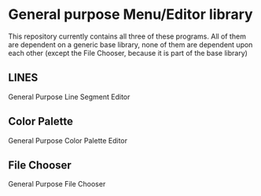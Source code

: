 General purpose Menu/Editor library
===================================

This repository currently contains all three of these programs.
All of them are dependent on a generic base library, none of them are dependent upon each other (except the File Chooser, because it is part of the base library)

LINES
-----

General Purpose Line Segment Editor

Color Palette
-------------

General Purpose Color Palette Editor

File Chooser
------------

General Purpose File Chooser

